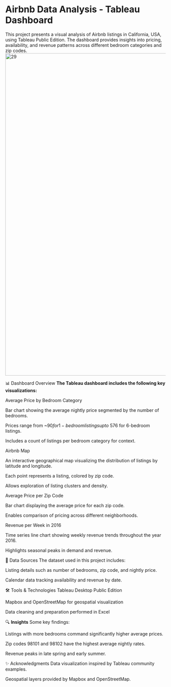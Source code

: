 # Airbnb Data Analysis - Tableau Dashboard
This project presents a visual analysis of Airbnb listings in California, USA, using Tableau Public Edition. The dashboard provides insights into pricing, availability, and revenue patterns across different bedroom categories and zip codes.
<img width="1917" height="1012" alt="29" src="https://github.com/user-attachments/assets/6aa34df9-9e09-4a20-a463-7934f36a4d1e" />

📊 Dashboard Overview
**The Tableau dashboard includes the following key visualizations:**

Average Price by Bedroom Category

Bar chart showing the average nightly price segmented by the number of bedrooms.

Prices range from ~$90 for 1-bedroom listings up to ~$576 for 6-bedroom listings.

Includes a count of listings per bedroom category for context.

Airbnb Map

An interactive geographical map visualizing the distribution of listings by latitude and longitude.

Each point represents a listing, colored by zip code.

Allows exploration of listing clusters and density.

Average Price per Zip Code

Bar chart displaying the average price for each zip code.

Enables comparison of pricing across different neighborhoods.

Revenue per Week in 2016

Time series line chart showing weekly revenue trends throughout the year 2016.

Highlights seasonal peaks in demand and revenue.

💾 Data Sources
The dataset used in this project includes:

Listing details such as number of bedrooms, zip code, and nightly price.

Calendar data tracking availability and revenue by date.

🛠️ Tools & Technologies
Tableau Desktop Public Edition

Mapbox and OpenStreetMap for geospatial visualization

Data cleaning and preparation performed in Excel

🔍 **Insights**
Some key findings:

Listings with more bedrooms command significantly higher average prices.

Zip codes 98101 and 98102 have the highest average nightly rates.

Revenue peaks in late spring and early summer.







✨ Acknowledgments
Data visualization inspired by Tableau community examples.

Geospatial layers provided by Mapbox and OpenStreetMap.

